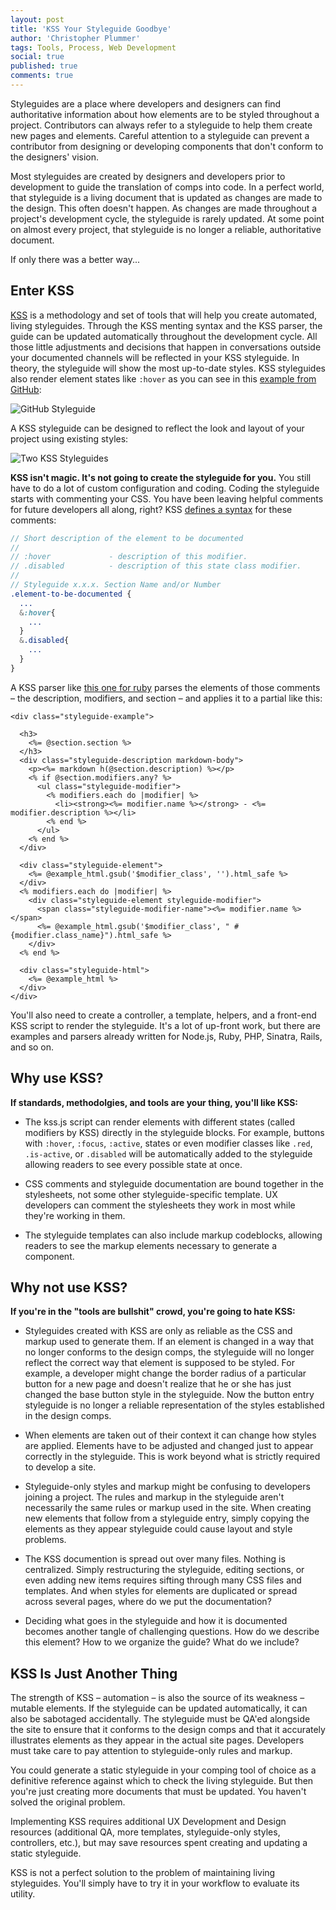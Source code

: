 ```yaml
---
layout: post
title: 'KSS Your Styleguide Goodbye'
author: 'Christopher Plummer'
tags: Tools, Process, Web Development
social: true
published: true
comments: true
---
```

Styleguides are a place where developers and designers can find authoritative information about how elements are to be styled throughout a project. Contributors can always refer to a styleguide to help them create new pages and elements. Careful attention to a styleguide can prevent a contributor from designing or developing components that don't conform to the designers' vision.

Most styleguides are created by designers and developers prior to development to guide the translation of comps into code. In a perfect world, that styleguide is a living document that is updated as changes are made to the design. This often doesn't happen. As changes are made throughout a project's development cycle, the styleguide is rarely updated. At some point on almost every project, that styleguide is no longer a reliable, authoritative document.

If only there was a better way...

## Enter KSS

[KSS](http://warpspire.com/kss/) is a methodology and set of tools that will help you create automated, living styleguides. Through the KSS menting syntax and the KSS parser, the guide can be updated automatically throughout the development cycle. All those little adjustments and decisions that happen in conversations outside your documented channels will be reflected in your KSS styleguide. In theory, the styleguide will show the most up-to-date styles. KSS styleguides also render element states like `:hover` as you can see in this [example from GitHub](https://github.com/styleguide/css/):

![GitHub Styleguide](/images/github-styleguide.jpg)

A KSS styleguide can be designed to reflect the look and layout of your project using existing styles:

![Two KSS Styleguides](/images/kss-styleguide-examples.jpg)

**KSS isn't magic. It's not going to create the styleguide for you.** You still have to do a lot of custom configuration and coding. Coding the styleguide starts with commenting your CSS. You have been leaving helpful comments for future developers all along, right? KSS [defines a syntax](http://warpspire.com/kss/syntax/) for these comments:

```sass
// Short description of the element to be documented
//
// :hover             - description of this modifier.
// .disabled          - description of this state class modifier.
//
// Styleguide x.x.x. Section Name and/or Number
.element-to-be-documented {
  ...
  &:hover{
    ...
  }
  &.disabled{
    ...
  }
}
```

A KSS parser like [this one for ruby](https://github.com/kneath/kss) parses the elements of those comments – the description, modifiers, and section – and applies it to a partial like this:

```erb
<div class="styleguide-example">

  <h3>
    <%= @section.section %>
  </h3>
  <div class="styleguide-description markdown-body">
    <p><%= markdown h(@section.description) %></p>
    <% if @section.modifiers.any? %>
      <ul class="styleguide-modifier">
        <% modifiers.each do |modifier| %>
          <li><strong><%= modifier.name %></strong> - <%= modifier.description %></li>
        <% end %>
      </ul>
    <% end %>
  </div>

  <div class="styleguide-element">
    <%= @example_html.gsub('$modifier_class', '').html_safe %>
  </div>
  <% modifiers.each do |modifier| %>
    <div class="styleguide-element styleguide-modifier">
      <span class="styleguide-modifier-name"><%= modifier.name %></span>
      <%= @example_html.gsub('$modifier_class', " #{modifier.class_name}").html_safe %>
    </div>
  <% end %>

  <div class="styleguide-html">
    <%= @example_html %>
  </div>
</div>
```

You'll also need to create a controller, a template, helpers, and a front-end KSS script to render the styleguide. It's a lot of up-front work, but there are examples and parsers already written for Node.js, Ruby, PHP, Sinatra, Rails, and so on.

## Why use KSS?

**If standards, methodolgies, and tools are your thing, you'll like KSS:**

- The kss.js script can render elements with different states (called modifiers by KSS) directly in the styleguide blocks. For example, buttons with `:hover`, `:focus`, `:active`, states or even modifier classes like `.red`, `.is-active`, or `.disabled` will be automatically added to the styleguide allowing readers to see every possible state at once.

- CSS comments and styleguide documentation are bound together in the stylesheets, not some other styleguide-specific template. UX developers can comment the stylesheets they work in most while they're working in them.

- The styleguide templates can also include markup codeblocks, allowing readers to see the markup elements necessary to generate a component.

## Why not use KSS?

**If you're in the "tools are bullshit" crowd, you're going to hate KSS:**

- Styleguides created with KSS are only as reliable as the CSS and markup used to generate them. If an element is changed in a way that no longer conforms to the design comps, the styleguide will no longer reflect the correct way that element is supposed to be styled. For example, a developer might change the border radius of a particular button for a new page and doesn't realize that he or she has just changed the base button style in the styleguide. Now the button entry styleguide is no longer a reliable representation of the styles established in the design comps.

- When elements are taken out of their context it can change how styles are applied. Elements have to be adjusted and changed just to appear correctly in the styleguide. This is work beyond what is strictly required to develop a site.

- Styleguide-only styles and markup might be confusing to developers joining a project. The rules and markup in the styleguide aren't necessarily the same rules or markup used in the site. When creating new elements that follow from a styleguide entry, simply copying the elements as they appear styleguide could cause layout and style problems.

- The KSS documention is spread out over many files. Nothing is centralized. Simply restructuring the styleguide, editing sections, or even adding new items requires sifting through many CSS files and templates. And when styles for elements are duplicated or spread across several pages, where do we put the documentation?

- Deciding what goes in the styleguide and how it is documented becomes another tangle of challenging questions. How do we describe this element? How to we organize the guide? What do we include?

## KSS Is Just Another Thing

The strength of KSS – automation – is also the source of its weakness – mutable elements. If the styleguide can be updated automatically, it can also be sabotaged accidentally. The styleguide must be QA'ed alongside the site to ensure that it conforms to the design comps and that it accurately illustrates elements as they appear in the actual site pages. Developers must take care to pay attention to styleguide-only rules and markup.

You could generate a static styleguide in your comping tool of choice as a definitive reference against which to check the living styleguide. But then you're just creating more documents that must be updated. You haven't solved the original problem.

Implementing KSS requires additional UX Development and Design resources (additional QA, more templates, styleguide-only styles, controllers, etc.), but may save resources spent creating and updating a static styleguide.

KSS is not a perfect solution to the problem of maintaining living styleguides. You'll simply have to try it in your workflow to evaluate its utility.
